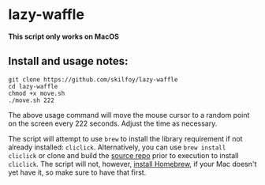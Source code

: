 # lazy-waffle

**This script only works on MacOS**

## Install and usage notes:

```
git clone https://github.com/skilfoy/lazy-waffle
cd lazy-waffle
chmod +x move.sh
./move.sh 222
```

The above usage command will move the mouse cursor to a random point on the screen every 222 seconds. Adjust the time as necessary.

The script will attempt to use `brew` to install the library requirement if not already installed: `cliclick`. Alternatively, you can use `brew install cliclick` or clone and build the [source repo](https://github.com/BlueM/cliclick) prior to execution to install `cliclick`. The script will not, however, [install Homebrew](https://brew.sh/), if your Mac doesn't yet have it, so make sure to have that first.
